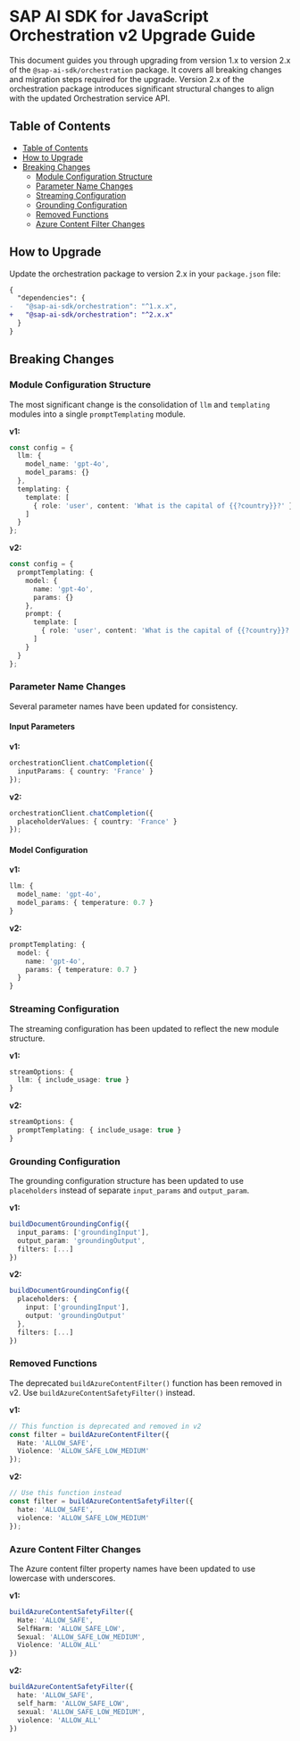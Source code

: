 # SAP AI SDK for JavaScript Orchestration v2 Upgrade Guide

This document guides you through upgrading from version 1.x to version 2.x of the `@sap-ai-sdk/orchestration` package.
It covers all breaking changes and migration steps required for the upgrade.
Version 2.x of the orchestration package introduces significant structural changes to align with the updated Orchestration service API.

## Table of Contents

- [Table of Contents](#table-of-contents)
- [How to Upgrade](#how-to-upgrade)
- [Breaking Changes](#breaking-changes)
  - [Module Configuration Structure](#module-configuration-structure)
  - [Parameter Name Changes](#parameter-name-changes)
  - [Streaming Configuration](#streaming-configuration)
  - [Grounding Configuration](#grounding-configuration)
  - [Removed Functions](#removed-functions)
  - [Azure Content Filter Changes](#azure-content-filter-changes)

## How to Upgrade

Update the orchestration package to version 2.x in your `package.json` file:

```diff
{
  "dependencies": {
-   "@sap-ai-sdk/orchestration": "^1.x.x",
+   "@sap-ai-sdk/orchestration": "^2.x.x"
  }
}
```

## Breaking Changes

### Module Configuration Structure

The most significant change is the consolidation of `llm` and `templating` modules into a single `promptTemplating` module.

**v1:**
```typescript
const config = {
  llm: {
    model_name: 'gpt-4o',
    model_params: {}
  },
  templating: {
    template: [
      { role: 'user', content: 'What is the capital of {{?country}}?' }
    ]
  }
};
```

**v2:**
```typescript
const config = {
  promptTemplating: {
    model: {
      name: 'gpt-4o',
      params: {}
    },
    prompt: {
      template: [
        { role: 'user', content: 'What is the capital of {{?country}}?' }
      ]
    }
  }
};
```

### Parameter Name Changes

Several parameter names have been updated for consistency.

#### Input Parameters
**v1:**
```typescript
orchestrationClient.chatCompletion({
  inputParams: { country: 'France' }
});
```

**v2:**
```typescript
orchestrationClient.chatCompletion({
  placeholderValues: { country: 'France' }
});
```

#### Model Configuration
**v1:**
```typescript
llm: {
  model_name: 'gpt-4o',
  model_params: { temperature: 0.7 }
}
```

**v2:**
```typescript
promptTemplating: {
  model: {
    name: 'gpt-4o',
    params: { temperature: 0.7 }
  }
}
```


### Streaming Configuration

The streaming configuration has been updated to reflect the new module structure.

**v1:**
```typescript
streamOptions: {
  llm: { include_usage: true }
}
```

**v2:**
```typescript
streamOptions: {
  promptTemplating: { include_usage: true }
}
```

### Grounding Configuration

The grounding configuration structure has been updated to use `placeholders` instead of separate `input_params` and `output_param`.

**v1:**
```typescript
buildDocumentGroundingConfig({
  input_params: ['groundingInput'],
  output_param: 'groundingOutput',
  filters: [...]
})
```

**v2:**
```typescript
buildDocumentGroundingConfig({
  placeholders: {
    input: ['groundingInput'],
    output: 'groundingOutput'
  },
  filters: [...]
})
```

### Removed Functions

The deprecated `buildAzureContentFilter()` function has been removed in v2.
Use `buildAzureContentSafetyFilter()` instead.

**v1:**
```typescript
// This function is deprecated and removed in v2
const filter = buildAzureContentFilter({
  Hate: 'ALLOW_SAFE',
  Violence: 'ALLOW_SAFE_LOW_MEDIUM'
});
```

**v2:**
```typescript
// Use this function instead
const filter = buildAzureContentSafetyFilter({
  hate: 'ALLOW_SAFE',
  violence: 'ALLOW_SAFE_LOW_MEDIUM'
});
```

### Azure Content Filter Changes

The Azure content filter property names have been updated to use lowercase with underscores.

**v1:**
```typescript
buildAzureContentSafetyFilter({
  Hate: 'ALLOW_SAFE',
  SelfHarm: 'ALLOW_SAFE_LOW',
  Sexual: 'ALLOW_SAFE_LOW_MEDIUM',
  Violence: 'ALLOW_ALL'
})
```

**v2:**
```typescript
buildAzureContentSafetyFilter({
  hate: 'ALLOW_SAFE',
  self_harm: 'ALLOW_SAFE_LOW',
  sexual: 'ALLOW_SAFE_LOW_MEDIUM',
  violence: 'ALLOW_ALL'
})
```
